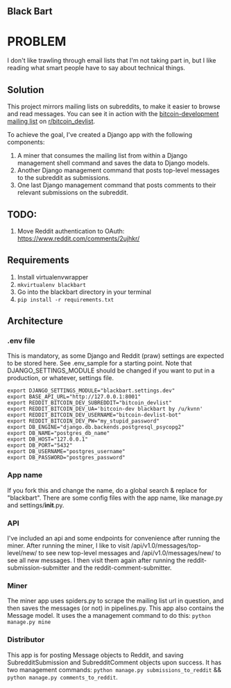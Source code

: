 Black Bart
----------
# PROBLEM
I don't like trawling through email lists that I'm not taking part in, but I like reading what smart people have to say about technical things. 

## Solution
This project mirrors mailing lists on subreddits, to make it easier to browse and read messages. You can see it in action with the [bitcoin-development mailing list](http://lists.linuxfoundation.org/pipermail/bitcoin-dev/) on [r/bitcoin_devlist](http://reddit.com/r/bitcoin_devlist).

To achieve the goal, I've created a Django app with the following components:
   1. A miner that consumes the mailing list from within a Django management shell command and saves the data to Django models.
   2. Another Django management command that posts top-level messages to the subreddit as submissions.
   3. One last Django management command that posts comments to their relevant submissions on the subreddit.

## TODO:
1. Move Reddit authentication to OAuth: https://www.reddit.com/comments/2ujhkr/

## Requirements
1. Install virtualenvwrapper
2. `mkvirtualenv blackbart`
3. Go into the blackbart directory in your terminal
4. `pip install -r requirements.txt`

## Architecture
### .env file
This is mandatory, as some Django and Reddit (praw) settings are expected to be stored here. See .env_sample for a starting point.
Note that DJANGO_SETTINGS_MODULE should be changed if you want to put in a production, or whatever, settings file.
    
    export DJANGO_SETTINGS_MODULE="blackbart.settings.dev"
    export BASE_API_URL="http://127.0.0.1:8001"
    export REDDIT_BITCOIN_DEV_SUBREDDIT="bitcoin_devlist"
    export REDDIT_BITCOIN_DEV_UA='bitcoin-dev blackbart by /u/kvnn'
    export REDDIT_BITCOIN_DEV_USERNAME="bitcoin-devlist-bot"
    export REDDIT_BITCOIN_DEV_PW="my_stupid_password"
    export DB_ENGINE="django.db.backends.postgresql_psycopg2"
    export DB_NAME="postgres_db_name"
    export DB_HOST="127.0.0.1"
    export DB_PORT="5432"
    export DB_USERNAME="postgres_username"
    export DB_PASSWORD="postgres_password"


### App name
If you fork this and change the name, do a global search & replace for "blackbart". There are some config files with the app name, like manage.py and settings/__init__.py.

### API
I've included an api and some endpoints for convenience after running the miner. After running the miner, I like to visit /api/v1.0/messages/top-level/new/ to see new top-level messages and /api/v1.0/messages/new/ to see all new messages. I then visit them again after running the reddit-submission-submitter and the reddit-comment-submitter.

### Miner
The miner app uses spiders.py to scrape the mailing list url in question, and then saves the messages (or not) in pipelines.py. This app also contains the Message model. It uses the a management command to do this: `python manage.py mine`

### Distributor
This app is for posting Message objects to Reddit, and saving SubredditSubmission and SubredditComment objects upon success. It has two management commands: `python manage.py submissions_to_reddit` && `python manage.py comments_to_reddit`.
